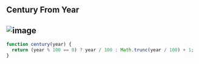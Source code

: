 ## Century From Year
![image](https://user-images.githubusercontent.com/99033220/183335677-0de93c4e-4f0d-4093-99a1-bc659ae60054.png)
---

```JavaScript
function century(year) {
  return (year % 100 == 0) ? year / 100 : Math.trunc(year / 100) + 1;
}
```
